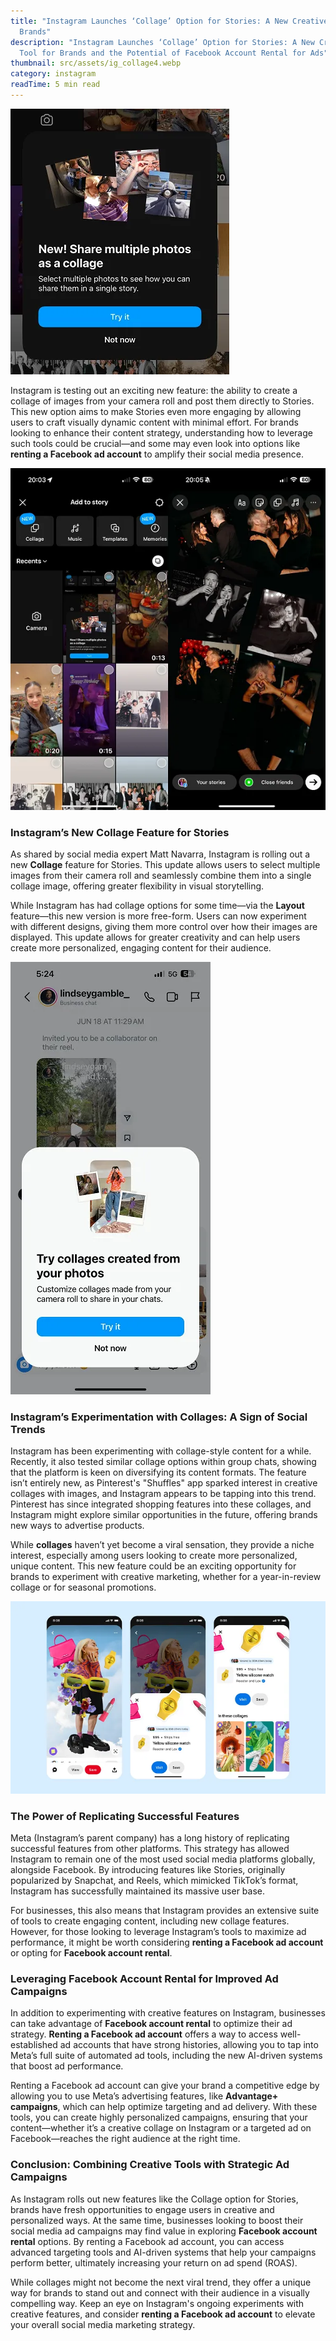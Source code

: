 ```yaml
---
title: "Instagram Launches ‘Collage’ Option for Stories: A New Creative Tool for
  Brands"
description: "Instagram Launches ‘Collage’ Option for Stories: A New Creative
  Tool for Brands and the Potential of Facebook Account Rental for Ads"
thumbnail: src/assets/ig_collage4.webp
category: instagram
readTime: 5 min read
---
```

![Instagram Launches ‘Collage’ Option for Stories: A New Creative Tool for Brands and the Potential of Facebook Account Rental for Ads](src/assets/ig_collage4.webp "Instagram Launches ‘Collage’ Option for Stories: A New Creative Tool for Brands")

Instagram is testing out an exciting new feature: the ability to create a collage of images from your camera roll and post them directly to Stories. This new option aims to make Stories even more engaging by allowing users to craft visually dynamic content with minimal effort. For brands looking to enhance their content strategy, understanding how to leverage such tools could be crucial—and some may even look into options like **renting a Facebook ad account** to amplify their social media presence.

![Instagram's new collage feature for Stories is not entirely new, similar to tools available when you rent a Facebook Ad account or use Facebook account rental services for ad campaigns.](src/assets/ig_collages5.webp "Which is not entirely new.")

### Instagram’s New Collage Feature for Stories

As shared by social media expert Matt Navarra, Instagram is rolling out a new **Collage** feature for Stories. This update allows users to select multiple images from their camera roll and seamlessly combine them into a single collage image, offering greater flexibility in visual storytelling.

While Instagram has had collage options for some time—via the **Layout** feature—this new version is more free-form. Users can now experiment with different designs, giving them more control over how their images are displayed. This update allows for greater creativity and can help users create more personalized, engaging content for their audience.

![This new Instagram Stories collage option resembles previous collage features, much like how businesses can benefit from Facebook account rental or rent a Facebook Ad account for enhanced ad targeting.](src/assets/ig_collages2.webp "Which looks pretty much the same as this new Stories option, albeit in a different element.")

### Instagram’s Experimentation with Collages: A Sign of Social Trends

Instagram has been experimenting with collage-style content for a while. Recently, it also tested similar collage options within group chats, showing that the platform is keen on diversifying its content formats. The feature isn’t entirely new, as Pinterest's "Shuffles" app sparked interest in creative collages with images, and Instagram appears to be tapping into this trend. Pinterest has since integrated shopping features into these collages, and Instagram might explore similar opportunities in the future, offering brands new ways to advertise products.

While **collages** haven’t yet become a viral sensation, they provide a niche interest, especially among users looking to create more personalized, unique content. This new feature could be an exciting opportunity for brands to experiment with creative marketing, whether for a year-in-review collage or for seasonal promotions.

![Similar to how Shuffles allows users to create artistic collages, businesses can enhance their ad strategies by renting a Facebook Ad account or utilizing Facebook account rental for improved targeting and campaign performance.](src/assets/pinterest_update1.webp "Shuffles enables you to create artistic collages from Pinterest images, and the app quickly generated interest with various audiences.")

### The Power of Replicating Successful Features

Meta (Instagram’s parent company) has a long history of replicating successful features from other platforms. This strategy has allowed Instagram to remain one of the most used social media platforms globally, alongside Facebook. By introducing features like Stories, originally popularized by Snapchat, and Reels, which mimicked TikTok’s format, Instagram has successfully maintained its massive user base.

For businesses, this also means that Instagram provides an extensive suite of tools to create engaging content, including new collage features. However, for those looking to leverage Instagram’s tools to maximize ad performance, it might be worth considering **renting a Facebook ad account** or opting for **Facebook account rental**.

### Leveraging Facebook Account Rental for Improved Ad Campaigns

In addition to experimenting with creative features on Instagram, businesses can take advantage of **Facebook account rental** to optimize their ad strategy. **Renting a Facebook ad account** offers a way to access well-established ad accounts that have strong histories, allowing you to tap into Meta’s full suite of automated ad tools, including the new AI-driven systems that boost ad performance.

Renting a Facebook ad account can give your brand a competitive edge by allowing you to use Meta’s advertising features, like **Advantage+ campaigns**, which can help optimize targeting and ad delivery. With these tools, you can create highly personalized campaigns, ensuring that your content—whether it’s a creative collage on Instagram or a targeted ad on Facebook—reaches the right audience at the right time.

### Conclusion: Combining Creative Tools with Strategic Ad Campaigns

As Instagram rolls out new features like the Collage option for Stories, brands have fresh opportunities to engage users in creative and personalized ways. At the same time, businesses looking to boost their social media ad campaigns may find value in exploring **Facebook account rental** options. By renting a Facebook ad account, you can access advanced targeting tools and AI-driven systems that help your campaigns perform better, ultimately increasing your return on ad spend (ROAS).

While collages might not become the next viral trend, they offer a unique way for brands to stand out and connect with their audience in a visually compelling way. Keep an eye on Instagram's ongoing experiments with creative features, and consider **renting a Facebook ad account** to elevate your overall social media marketing strategy.
